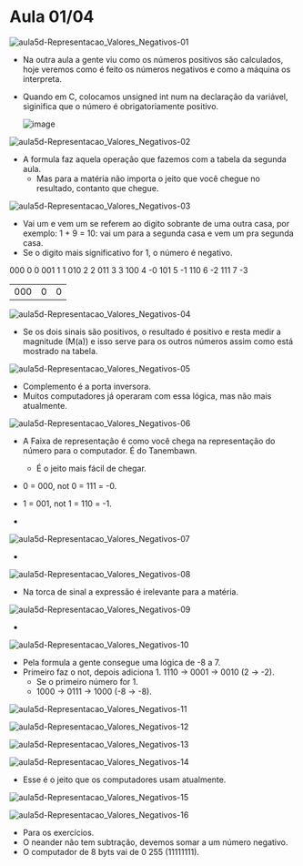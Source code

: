 # Aula 01/04


![aula5d-Representacao_Valores_Negativos-01](https://github.com/joserandu/Primeiro-semestre/assets/134299499/4551e48a-dbf0-46b8-868f-b92268ad07c9)

- Na outra aula a gente viu como  os números positivos são calculados, hoje veremos como é feito os números negativos e como a máquina os interpreta.
- Quando em C, colocamos unsigned int num na declaração da variável, siginifica que o número é obrigatoriamente positivo.

  ![image](https://github.com/joserandu/Primeiro-semestre/assets/134299499/6d56ffda-c7f0-4db0-97d0-b1d30a7121c9)


![aula5d-Representacao_Valores_Negativos-02](https://github.com/joserandu/Primeiro-semestre/assets/134299499/004a5f5c-1ca2-4f44-8a25-997fa4c0188d)

- A formula faz aquela operação que fazemos com a tabela da segunda aula.
    - Mas para a matéria não importa o jeito que você chegue no resultado, contanto que chegue.

![aula5d-Representacao_Valores_Negativos-03](https://github.com/joserandu/Primeiro-semestre/assets/134299499/0749868a-f36e-448a-9da8-e8bb8e252690)

- Vai um e vem um se referem ao digito sobrante de uma outra casa, por exemplo: 1 + 9 = 10: vai um para a segunda casa e vem um pra segunda casa.
- Se o digito mais significativo for 1, o número é negativo.

000 0  0
001 1  1
010 2  2
011 3  3
100 4  -0
101 5  -1
110 6  -2
111 7  -3

<table>
  <tr>
    <td>000</td>
    <td>0</td>
    <td>0</td>
  </tr>
</table>

![aula5d-Representacao_Valores_Negativos-04](https://github.com/joserandu/Primeiro-semestre/assets/134299499/52e358e5-dc10-485c-b04d-2df8c32c250b)

- Se os dois sinais são positivos, o resultado é positivo e resta medir a magnitude (M(a)) e isso serve para os outros números assim como está mostrado na tabela.

![aula5d-Representacao_Valores_Negativos-05](https://github.com/joserandu/Primeiro-semestre/assets/134299499/b1a382dd-6763-49bc-b9c9-d585b6685973)

- Complemento é a porta inversora.
- Muitos computadores já operaram com essa lógica, mas não mais atualmente.

![aula5d-Representacao_Valores_Negativos-06](https://github.com/joserandu/Primeiro-semestre/assets/134299499/5dc6d938-27c0-4cf1-bde2-787b86ef94a6)

- A Faixa de representação é como você chega na representação do número para o computador. É do Tanembawn.
    - É o jeito mais fácil de chegar.

- 0 = 000, not 0 = 111 = -0.
- 1 = 001, not 1 = 110 = -1.
- 

![aula5d-Representacao_Valores_Negativos-07](https://github.com/joserandu/Primeiro-semestre/assets/134299499/0d716f4a-0ca4-4eb3-9bf8-86e267440710)

-

![aula5d-Representacao_Valores_Negativos-08](https://github.com/joserandu/Primeiro-semestre/assets/134299499/250f0504-4510-4a67-81db-195261f2df8e)

- Na torca de sinal a expressão é irelevante para a matéria.

![aula5d-Representacao_Valores_Negativos-09](https://github.com/joserandu/Primeiro-semestre/assets/134299499/0b0fce20-d8e2-4494-b9af-82e1acf421ad)

- 

![aula5d-Representacao_Valores_Negativos-10](https://github.com/joserandu/Primeiro-semestre/assets/134299499/d778e08f-7b2f-48d3-9bfd-e55bd2b12e76)

- Pela formula a gente consegue uma lógica de -8 a 7.
- Primeiro faz o not, depois adiciona 1. 1110 -> 0001 -> 0010 (2 -> -2).
    - Se o primeiro número for 1.
    - 1000 -> 0111 -> 1000 (-8 -> -8).

![aula5d-Representacao_Valores_Negativos-11](https://github.com/joserandu/Primeiro-semestre/assets/134299499/82983819-f4ad-43ad-bfdf-457aedc8a364)

![aula5d-Representacao_Valores_Negativos-12](https://github.com/joserandu/Primeiro-semestre/assets/134299499/7a2f9c77-1bf4-4bd5-a12a-9d7521c2bfa6)

![aula5d-Representacao_Valores_Negativos-13](https://github.com/joserandu/Primeiro-semestre/assets/134299499/33db20d1-7e40-40e2-991c-e64300e7ae09)

![aula5d-Representacao_Valores_Negativos-14](https://github.com/joserandu/Primeiro-semestre/assets/134299499/860f9b0d-2040-4767-aa75-8c8b68a1d117)

- Esse é o jeito que os computadores usam atualmente.

![aula5d-Representacao_Valores_Negativos-15](https://github.com/joserandu/Primeiro-semestre/assets/134299499/f4222a50-4df3-4521-a8ab-54e7ed98d730)

![aula5d-Representacao_Valores_Negativos-16](https://github.com/joserandu/Primeiro-semestre/assets/134299499/e8e357ae-51e0-4827-9c3c-26627d08b396)

- Para os exercícios.
- O neander não tem subtração, devemos somar a um número negativo.
- O computador de 8 byts vai de 0 255 (11111111).
